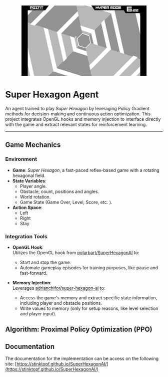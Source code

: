 <p align="center">
  <img src="assets/thumbnail.jpg" width="400x" />
</p>

# Super Hexagon Agent

An agent trained to play *Super Hexagon* by leveraging Policy Gradient methods for decision-making and continuous action optimization. This project integrates OpenGL hooks and memory injection to interface directly with the game and extract relevant states for reinforcement learning.

---

## Game Mechanics

### Environment
- **Game**: *Super Hexagon*, a fast-paced reflex-based game with a rotating hexagonal field.
- **State Variables**:
    - Player angle.
    - Obstacle, count, positions and angles.
    - World rotation.
    - Game State (Game Over, Level, Score, etc. ).
- **Action Space**:
    - Left
    - Right
    - Stay

### Integration Tools
- **OpenGL Hook**:  
  Utilizes the OpenGL hook from [polarbart/SuperHexagonAI](https://github.com/polarbart/SuperHexagonAI) to:
    - Start and stop the game.
    - Automate gameplay episodes for training purposes, like pause and fast-forward.

- **Memory Injection**:  
  Leverages [adrianchifor/super-hexagon-ai](https://github.com/adrianchifor/super-hexagon-ai) to:
    - Access the game's memory and extract specific state information, including player and obstacle positions.
    - Write values to memory (only for setup reasons, like level selection and player input).

## Algorithm: Proximal Policy Optimization (PPO)

## Documentation
The documentation for the implementation can be access on the following site: [https://stinktopf.github.io/SuperHexagonAI/](https://stinktopf.github.io/SuperHexagonAI/)
